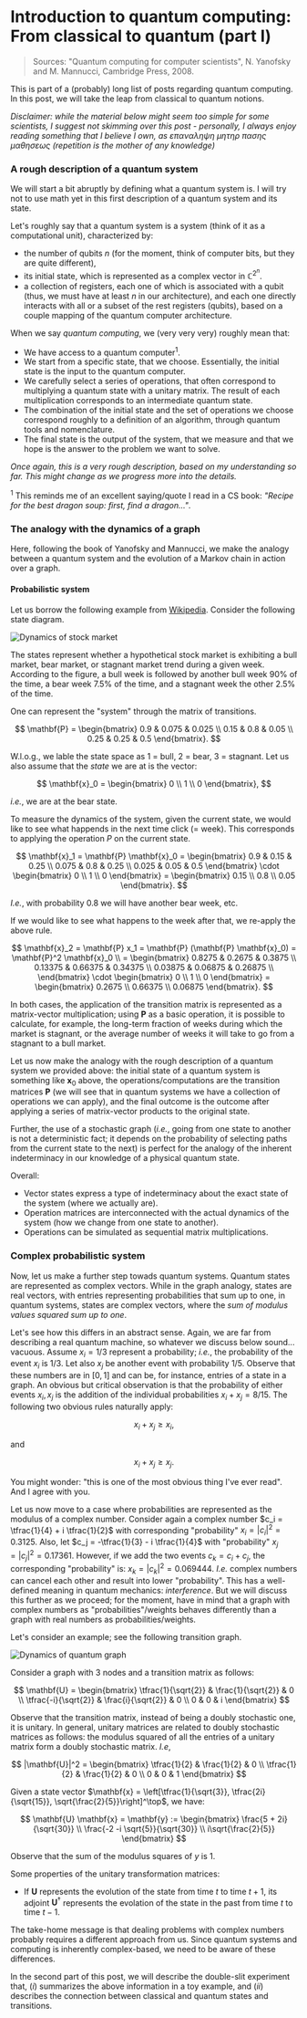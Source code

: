 # Introduction to quantum computing: From classical to quantum (part I)

> Sources: "Quantum computing for computer scientists", N. Yanofsky and M. Mannucci, Cambridge Press, 2008.


This is part of a (probably) long list of posts regarding quantum computing. In this post, we will take the leap from classical to quantum notions. 

*Disclaimer: while the material below might seem too simple for some scientists, I suggest not skimming over this post - personally, I always enjoy reading something that I believe I own, as επαναληψη μητηρ πασης μαθησεως (repetition is the mother of any knowledge)*

### A rough description of a quantum system

We will start a bit abruptly by defining what a quantum system is. I will try not to use math yet in this first description of a quantum system and its state.

Let's roughly say that a quantum system is a system (think of it as a computational unit), characterized by:

* the number of qubits $n$ (for the moment, think of computer bits, but they are quite different),
* its initial state, which is represented as a complex vector in $\mathbb{C}^{2^n}$.
* a collection of registers, each one of which is associated with a qubit (thus, we must have at least $n$ in our architecture), and each one directly interacts with all or a subset of the rest registers (qubits), based on a couple mapping of the quantum computer architecture.

When we say *quantum computing*, we (very very very) roughly mean that:

* We have access to a quantum computer<sup>1</sup>.
* We start from a specific state, that we choose. Essentially, the initial state is the input to the quantum computer.
* We carefully select a series of operations, that often correspond to multiplying a quantum state with a unitary matrix. The result of each multiplication corresponds to an intermediate quantum state.
* The combination of the initial state and the set of operations we choose correspond roughly to a definition of an algorithm, through quantum tools and nomenclature.
* The final state is the output of the system, that we measure and that we hope is the answer to the problem we want to solve.

*Once again, this is a very rough description, based on my understanding so far. This might change as we progress more into the details.*

<sup>1</sup> This reminds me of an excellent saying/quote I read in a CS book: *"Recipe for the best dragon soup: first, find a dragon..."*.

### The analogy with the dynamics of a graph

Here, following the book of Yanofsky and Mannucci, we make the analogy between a quantum system and the evolution of a Markov chain in action over a graph.

#### Probabilistic system
Let us borrow the following example from [Wikipedia](https://en.wikipedia.org/wiki/Markov_chain#Example).
Consider the following state diagram. 

![Dynamics of stock market](/notes/quant_3a/MarkovChain1.png)

The states represent whether a hypothetical stock market is exhibiting a bull market, bear market, or stagnant market trend during a given week. According to the figure, a bull week is followed by another bull week 90% of the time, a bear week 7.5% of the time, and a stagnant week the other 2.5% of the time. 

One can represent the "system" through the matrix of transitions.

$$
\mathbf{P} = \begin{bmatrix}
0.9 & 0.075 & 0.025 \\
0.15 & 0.8 & 0.05 \\
0.25 & 0.25 & 0.5
\end{bmatrix}.
$$

W.l.o.g., we lable the state space as 1 = bull, 2 = bear, 3 = stagnant. Let us also assume that the *state* we are at is the vector:

$$
\mathbf{x}_0 = \begin{bmatrix}
0 \\
1 \\
0
\end{bmatrix},
$$

*i.e.*, we are at the bear state.

To measure the dynamics of the system, given the current state, we would like to see what happends in the next time click (= week). This corresponds to applying the operation $P$ on the current state.

$$
\mathbf{x}_1 = \mathbf{P} \mathbf{x}_0 = \begin{bmatrix}
0.9 & 0.15 & 0.25 \\
0.075 & 0.8 & 0.25 \\
0.025 & 0.05 & 0.5
\end{bmatrix} \cdot \begin{bmatrix}
0 \\
1 \\
0
\end{bmatrix} = 
\begin{bmatrix}
0.15 \\
0.8 \\
0.05
\end{bmatrix}.
$$

*I.e.*, with probability 0.8 we will have another bear week, etc.

If we would like to see what happens to the week after that, we re-apply the above rule.

$$
\mathbf{x}_2 = \mathbf{P} x_1 = \mathbf{P} (\mathbf{P} \mathbf{x}_0) = \mathbf{P}^2 \mathbf{x}_0 \\ 
= \begin{bmatrix}
0.8275 &  0.2675 &  0.3875 \\
0.13375 &  0.66375 &  0.34375 \\
0.03875 &  0.06875 &  0.26875 \\
\end{bmatrix} \cdot \begin{bmatrix}
0 \\
1 \\
0
\end{bmatrix} = 
\begin{bmatrix}
0.2675 \\
0.66375 \\
0.06875 
\end{bmatrix}.
$$

In both cases, the application of the transition matrix is represented as a matrix-vector multiplication; using $\mathbf{P}$ as a basic operation, it is possible to calculate, for example, the long-term fraction of weeks during which the market is stagnant, or the average number of weeks it will take to go from a stagnant to a bull market. 

Let us now make the analogy with the rough description of a quantum system we provided above: the initial state of a quantum system is something like $\mathbf{x}_0$ above, the operations/computations are the transition matrices $\mathbf{P}$ (we will see that in quantum systems we have a collection of operations we can apply), and the final outcome is the outcome after applying a series of matrix-vector products to the original state.

Further, the use of a stochastic graph (*i.e.*, going from one state to another is not a deterministic fact; it depends on the probability of selecting paths from the current state to the next) is perfect for the analogy of the inherent indeterminacy in our knowledge of a physical quantum state. 

Overall: 

* Vector states express a type of indeterminacy about the exact state of the system (where we actually are).
* Operation matrices are interconnected with the actual dynamics of the system (how we change from one state to another).
* Operations can be simulated as sequential matrix multiplications.

### Complex probabilistic system

Now, let us make a further step towads quantum systems.
Quantum states are represented as complex vectors. While in the graph analogy, states are real vectors, with entries representing probabilities that sum up to one, in quantum systems, states are complex vectors, where the *sum of modulus values squared sum up to one*.

Let's see how this differs in an abstract sense. Again, we are far from describing a real quantum machine, so whatever we discuss below sound... vacuous.
Assume $x_i = 1/3$ represent a probability; *i.e.*, the probability of the event $x_i$ is $1/3$. Let also $x_j$ be another event with probability $1/5$. Observe that these numbers are in $[0, 1]$ and can be, for instance, entries of a state in a graph. 
An obvious but critical observation is that the probability of either events $x_i, x_j$ is the addition of the individual probabilities $x_i + x_j = 8/15$. The following two obvious rules naturally apply:

$$
x_i + x_j \geq x_i,
$$

and 

$$
x_i + x_j \geq x_j.
$$

You might wonder: "this is one of the most obvious thing I've ever read". And I agree with you.

Let us now move to a case where probabilities are represented as the modulus of a complex number. 
Consider again a complex number $c_i = \tfrac{1}{4} + i \tfrac{1}{2}$ with corresponding "probability" $x_i = |c_i|^2 = 0.3125$.
Also, let $c_j = -\tfrac{1}{3} - i \tfrac{1}{4}$ with "probability" $x_j = |c_j|^2 = 0.17361$. 
However, if we add the two events $c_k = c_i + c_j$, the corresponding "probability" is: $x_k = |c_k|^2 = 0.069444$. *I.e.* complex numbers can cancel each other and result into lower "probability". This has a well-defined meaning in quantum mechanics: *interference*. But we will discuss this further as we proceed; for the moment, have in mind that a graph with complex numbers as "probabilities"/weights behaves differently than a graph with real numbers as probabilities/weights.

Let's consider an example; see the following transition graph.

![Dynamics of quantum graph](/notes/quant_3a/MarkovChain2.png)

Consider a graph with 3 nodes and a transition matrix as follows:

$$
\mathbf{U} = \begin{bmatrix}
\tfrac{1}{\sqrt{2}} & \frac{1}{\sqrt{2}} & 0 \\
\tfrac{-i}{\sqrt{2}} & \frac{i}{\sqrt{2}} & 0 \\
0 & 0 & i
\end{bmatrix}
$$

Observe that the transition matrix, instead of being a doubly stochastic one, it is unitary. In general, unitary matrices are related to doubly stochastic matrices as follows: the modulus squared of all the entries of a unitary matrix form a doubly stochastic matrix. *I.e*, 

$$
|\mathbf{U}|^2 = \begin{bmatrix}
\tfrac{1}{2} & \frac{1}{2} & 0 \\
\tfrac{1}{2} & \frac{1}{2} & 0 \\
0 & 0 & 1
\end{bmatrix}
$$

Given a state vector $\mathbf{x} = \left[\tfrac{1}{\sqrt{3}}, \tfrac{2i}{\sqrt{15}}, \sqrt{\frac{2}{5}}\right]^\top$, we have:

$$
\mathbf{U} \mathbf{x} = \mathbf{y} := \begin{bmatrix}
\frac{5 + 2i}{\sqrt{30}} \\
\frac{-2 -i \sqrt{5}}{\sqrt{30}} \\
i\sqrt{\frac{2}{5}}
\end{bmatrix}
$$

Observe that the sum of the modulus squares of $y$ is 1.

Some properties of the unitary transformation matrices:

* If $\mathbf{U}$ represents the evolution of the state from time $t$ to time $t+1$, its adjoint $\mathbf{U}^\dagger$ represents the evolation of the state in the past from time $t$ to time $t-1$.

The take-home message is that dealing problems with complex numbers probably requires a different approach from us. Since quantum systems and computing is inherently complex-based, we need to be aware of these differences.
 
In the second part of this post, we will describe the double-slit experiment that, $(i)$ summarizes the above information in a toy example, and $(ii)$ describes the connection between classical and quantum states and transitions.
